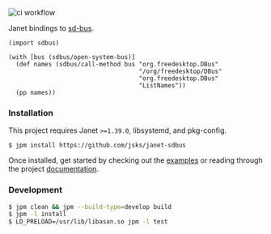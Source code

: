 ![ci workflow](https://github.com/jsks/janet-sdbus/actions/workflows/ci.yml/badge.svg)

Janet bindings to [sd-bus](https://www.freedesktop.org/software/systemd/man/latest/sd-bus.html).

```janet
(import sdbus)

(with [bus (sdbus/open-system-bus)]
  (def names (sdbus/call-method bus "org.freedesktop.DBus"
                                    "/org/freedesktop/DBus"
                                    "org.freedesktop.DBus"
                                    "ListNames"))
  (pp names))

```

### Installation

This project requires Janet `>=1.39.0`, libsystemd, and pkg-config.

```
$ jpm install https://github.com/jsks/janet-sdbus
```

Once installed, get started by checking out the [examples](https://github.com/jsks/janet-sdbus/tree/main/examples) or reading through the project [documentation](https://jsks.github.io/janet-sdbus).

### Development

```sh
$ jpm clean && jpm --build-type=develop build
$ jpm -l install
$ LD_PRELOAD=/usr/lib/libasan.so jpm -l test
```
